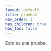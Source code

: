```yaml
---
layout: default
title: prueba2
nav_order: 3
has_children: true
has_toc: false
---
```

Esto es una prueba
